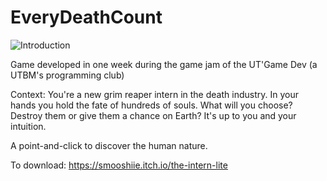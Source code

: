 # EveryDeathCount
![Introduction](https://user-images.githubusercontent.com/70174854/160252173-b6a81d1a-9872-4760-b5d6-5ac4d79a4251.png)

Game developed in one week during the game jam of the UT'Game Dev (a UTBM's programming club)

Context:
You're a new grim reaper intern in the death industry.
In your hands you hold the fate of hundreds of souls.
What will you choose?
Destroy them or give them a chance on Earth?
It's up to you and your intuition.

A point-and-click to discover the human nature.

To download: https://smooshiie.itch.io/the-intern-lite
